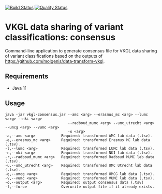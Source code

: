 [![Build Status](https://travis-ci.com/molgenis/vkgl-consensus.svg?branch=main)](https://travis-ci.com/molgenis/vkgl-consensus)
[![Quality Status](https://sonarcloud.io/api/project_badges/measure?project=molgenis_vkgl-consensus&metric=alert_status)](https://sonarcloud.io/dashboard?id=molgenis_vkgl-consensus)
# VKGL data sharing of variant classifications: consensus

Command-line application to generate consensus file for VKGL data sharing of variant classifications
based on the outputs of https://github.com/molgenis/data-transform-vkgl.

## Requirements

- Java 11

## Usage

```
java -jar vkgl-consensus.jar --amc <arg> --erasmus_mc <arg> --lumc <arg> --nki <arg>
                             --radboud_mumc <arg> --umc_utrecht <arg> --umcg <arg> --vumc <arg>
                             -o <arg>
-a,--amc <arg>            Required: transformed AMC lab data (.tsv).
-e,--erasmus_mc <arg>     Required: transformed Erasmus MC lab data (.tsv).
-l,--lumc <arg>           Required: transformed LUMC lab data (.tsv).
-n,--nki <arg>            Required: transformed NKI lab data (.tsv).
-r,--radboud_mumc <arg>   Required: transformed Radboud MUMC lab data (.tsv).
-u,--umc_utrecht <arg>    Required: transformed UMC Utrecht lab data (.tsv).
-g,--umcg <arg>           Required: transformed UMCG lab data (.tsv).
-v,--vumc <arg>           Required: transformed VUMC lab data (.tsv).
-o,--output <arg>         Required: output consensus data (.tsv)
-f,--force                Overwrite output file if it already exists.
```
